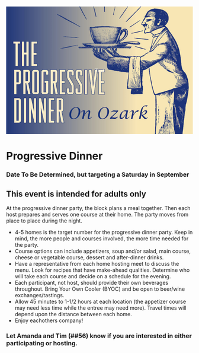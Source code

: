 ![Ozark Progressive Dinner](/assets/images/progressivedinner.jpg "Ozark Progressive Dinner")

# Progressive Dinner
### Date To Be Determined, but targeting a Saturday in September
## This event is intended for adults only

At the progressive dinner party, the block plans a meal together. Then each host prepares and serves one course at their home. The party moves from place to place during the night.

* 4-5 homes is the target number for the progressive dinner party. Keep in mind, the more people and courses involved, the more time needed for the party.
* Course options can include appetizers, soup and/or salad, main course, cheese or vegetable course, dessert and after-dinner drinks.
* Have a representative from each home hosting meet to discuss the menu. Look for recipes that have make-ahead qualities. Determine who will take each course and decide on a schedule for the evening.
* Each participant, not host, should provide their own beverages throughout. Bring Your Own Cooler (BYOC) and be open to beer/wine exchanges/tastings.
* Allow 45 minutes to 1-1/2 hours at each location (the appetizer course may need less time while the entree may need more). Travel times will depend upon the distance between each home.
* Enjoy eachothers company!

### Let Amanda and Tim (##56) know if you are interested in either participating or hosting.
